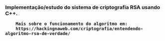 <html>
<h3>
    Implementação/estudo do sistema de criptografia RSA usando C++.
       
        Mais sobre o funcionamento do algoritmo em:
        https://hackingnaweb.com/criptografia/entendendo-algoritmo-rsa-de-verdade/
</h3>

</html>

